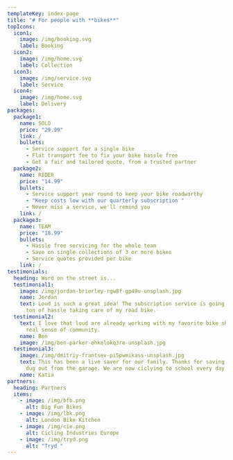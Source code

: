 ```yaml
---
templateKey: index-page
title: "# For people with **bikes**"
topIcons:
  icon1:
    image: /img/booking.svg
    label: Booking
  icon2:
    image: /img/home.svg
    label: Collection
  icon3:
    image: /img/service.svg
    label: Service
  icon4:
    image: /img/home.svg
    label: Delivery
packages:
  package1:
    name: SOLO
    price: "29.99"
    link: /
    bullets:
      - Service support for a single bike
      - Flat transport fee to fix your bike hassle free
      - Get a fair and tailored quote, from a trusted partner
  package2:
    name: RIDER
    price: "14.99"
    bullets:
      - Service support year round to keep your bike roadworthy
      - "Keep costs low with our quarterly subscription "
      - Never miss a service, we'll remind you
    link: /
  package3:
    name: TEAM
    price: "18.99"
    bullets:
      - Hassle free servicing for the whole team
      - Save on single collections of 3 or more bikes
      - Service quotes provided per bike
    link: /
testimonials:
  heading: Word on the street is...
  testimonial1:
    image: /img/jordan-brierley-rgw8f-gp49u-unsplash.jpg
    name: Jordan
    text: Loud is such a great idea! The subscription service is going to save me a
      ton of hassle taking care of my road bike.
  testimonial2:
    text: I love that loud are already working with my favorite bike shop. There's a
      real sense of community.
    name: Ben
    image: /img/ben-parker-ohkelokq3re-unsplash.jpg
  testimonial3:
    image: /img/dmitriy-frantsev-pi5pwmikass-unsplash.jpg
    text: This has been a live saver for our family. Thanks for saving the bike we
      dug out from the garage. We are now ciclying to school every day.
    name: Katia
partners:
  heading: Partners
  items:
    - image: /img/bfb.png
      alt: Big Fun Bikes
    - image: /img/lbk.png
      alt: London Bike Kitchen
    - image: /img/cie.png
      alt: Cicling Industries Europe
    - image: /img/tryd.png
      alt: "Tryd "
---
```

